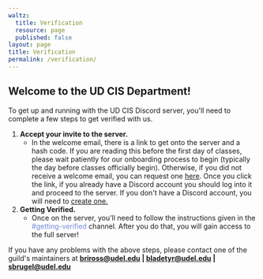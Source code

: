 ```yaml
---
waltz:
  title: Verification
  resource: page
  published: false
layout: page
title: Verification
permalink: /verification/
---
```

## Welcome to the UD CIS Department!

To get up and running with the UD CIS Discord server, you'll need to complete a few steps to get verified with us. 

1. **Accept your invite to the server.**
    * In the welcome email, there is a link to get onto the server and a hash code. If you are reading this before the first day of classes,
    please wait patiently for our onboarding process to begin (typically the day before classes officially begin). Otherwise, if you did not receive a welcome email, 
    you can request one [here](https://docs.google.com/forms/d/e/1FAIpQLScvT1qb8yh2W8T2D1JK-QK_kaENRfg9UfXXV1YWQHydVg0d6g/viewform?usp=sf_link). Once you click the link, if you already have a Discord account you should log into it and proceed to the server. If you don't have a Discord account, you will need to [create one.][30]
2. **Getting Verified.**
    * Once on the server, you'll need to follow the instructions given in the <span style="color:#7289DA">#getting-verified</span> channel. After you do that, 
    you will gain access to the full server!

If you have any problems with the above steps, please contact one of the guild's maintainers at
**[briross@udel.edu][32] | [bladetyr@udel.edu][33] | [sbrugel@udel.edu][34]**

   [30]: https://discord.com/register
   [31]: https://canvas.instructure.com/courses/2510334/files/124088926/preview?verifier=VMd62xM4U5qKtQeGPctJsjmUBQSOVZq6p7JYQzWw
   [32]: mailto:briross@udel.edu
   [33]: mailto:bladetyr@udel.edu
   [34]: mailto:sbrugel@udel.edu
